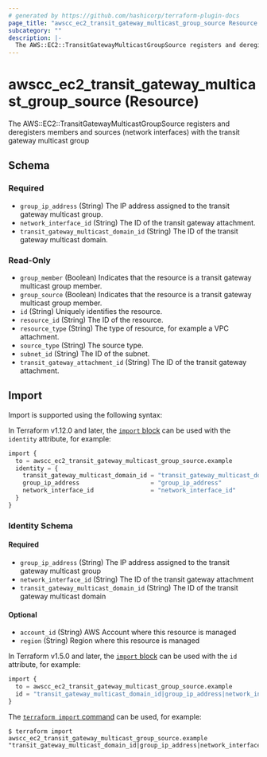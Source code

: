 ```yaml
---
# generated by https://github.com/hashicorp/terraform-plugin-docs
page_title: "awscc_ec2_transit_gateway_multicast_group_source Resource - terraform-provider-awscc"
subcategory: ""
description: |-
  The AWS::EC2::TransitGatewayMulticastGroupSource registers and deregisters members and sources (network interfaces) with the transit gateway multicast group
---
```


# awscc_ec2_transit_gateway_multicast_group_source (Resource)

The AWS::EC2::TransitGatewayMulticastGroupSource registers and deregisters members and sources (network interfaces) with the transit gateway multicast group



<!-- schema generated by tfplugindocs -->
## Schema

### Required

- `group_ip_address` (String) The IP address assigned to the transit gateway multicast group.
- `network_interface_id` (String) The ID of the transit gateway attachment.
- `transit_gateway_multicast_domain_id` (String) The ID of the transit gateway multicast domain.

### Read-Only

- `group_member` (Boolean) Indicates that the resource is a transit gateway multicast group member.
- `group_source` (Boolean) Indicates that the resource is a transit gateway multicast group member.
- `id` (String) Uniquely identifies the resource.
- `resource_id` (String) The ID of the resource.
- `resource_type` (String) The type of resource, for example a VPC attachment.
- `source_type` (String) The source type.
- `subnet_id` (String) The ID of the subnet.
- `transit_gateway_attachment_id` (String) The ID of the transit gateway attachment.

## Import

Import is supported using the following syntax:

In Terraform v1.12.0 and later, the [`import` block](https://developer.hashicorp.com/terraform/language/import) can be used with the `identity` attribute, for example:

```terraform
import {
  to = awscc_ec2_transit_gateway_multicast_group_source.example
  identity = {
    transit_gateway_multicast_domain_id = "transit_gateway_multicast_domain_id"
    group_ip_address                    = "group_ip_address"
    network_interface_id                = "network_interface_id"
  }
}
```

<!-- schema generated by tfplugindocs -->
### Identity Schema

#### Required

- `group_ip_address` (String) The IP address assigned to the transit gateway multicast group
- `network_interface_id` (String) The ID of the transit gateway attachment
- `transit_gateway_multicast_domain_id` (String) The ID of the transit gateway multicast domain

#### Optional

- `account_id` (String) AWS Account where this resource is managed
- `region` (String) Region where this resource is managed

In Terraform v1.5.0 and later, the [`import` block](https://developer.hashicorp.com/terraform/language/import) can be used with the `id` attribute, for example:

```terraform
import {
  to = awscc_ec2_transit_gateway_multicast_group_source.example
  id = "transit_gateway_multicast_domain_id|group_ip_address|network_interface_id"
}
```

The [`terraform import` command](https://developer.hashicorp.com/terraform/cli/commands/import) can be used, for example:

```shell
$ terraform import awscc_ec2_transit_gateway_multicast_group_source.example "transit_gateway_multicast_domain_id|group_ip_address|network_interface_id"
```
